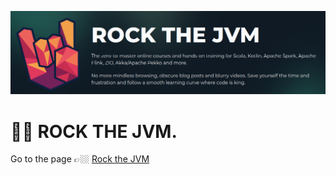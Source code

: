 ![](https://raw.githubusercontent.com/gabrielfernando01/scala/main/basics_scala/rock-the-jvm/image/cover.png)

# 🤘🏼 ROCK THE JVM.

Go to the page 👉🏼 <a href="https://courses.rockthejvm.com/courses" target="_blank" rel="noopener noreferrer">Rock the JVM</a>